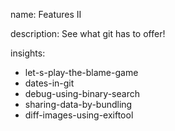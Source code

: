 name: Features II

description: See what git has to offer!

insights:
  - let-s-play-the-blame-game
  - dates-in-git
  - debug-using-binary-search
  - sharing-data-by-bundling
  - diff-images-using-exiftool
